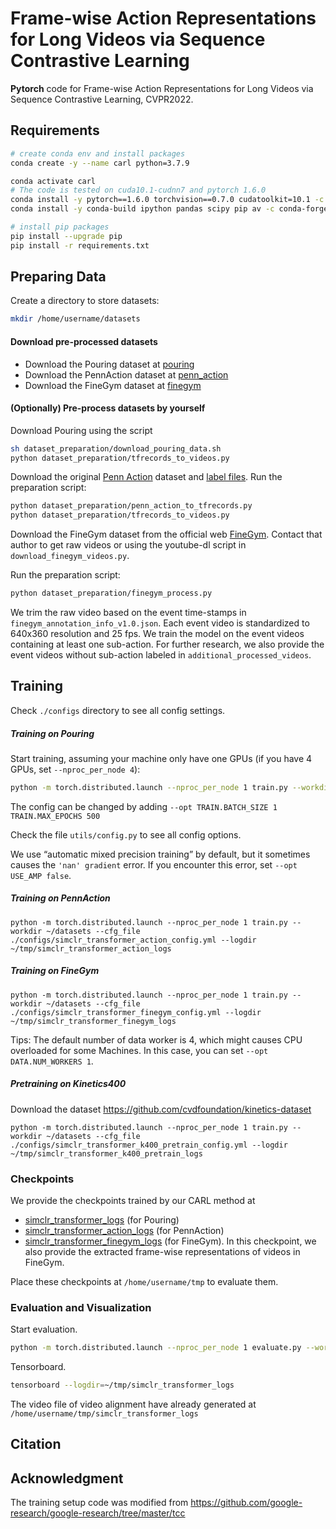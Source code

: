 # Frame-wise Action Representations for Long Videos via Sequence Contrastive Learning

**Pytorch** code for Frame-wise Action Representations for Long Videos via Sequence Contrastive Learning, CVPR2022.



## Requirements

```bash
# create conda env and install packages
conda create -y --name carl python=3.7.9

conda activate carl
# The code is tested on cuda10.1-cudnn7 and pytorch 1.6.0
conda install -y pytorch==1.6.0 torchvision==0.7.0 cudatoolkit=10.1 -c pytorch
conda install -y conda-build ipython pandas scipy pip av -c conda-forge

# install pip packages
pip install --upgrade pip
pip install -r requirements.txt
```



## Preparing Data

Create a directory to store datasets: 

```bash
mkdir /home/username/datasets
```

#### Download pre-processed datasets

- Download the Pouring dataset at [pouring](https://drive.google.com/drive/folders/1UIhHFVcUXL9CnKleB559_hnaphT524fF?usp=sharing) 
- Download the PennAction dataset at [penn_action](https://drive.google.com/drive/folders/1YO1BP8MCxtnWT8U2oMcdZOzN3KG7HwX8?usp=sharing) 
- Download the FineGym dataset at [finegym](https://drive.google.com/drive/folders/1XOIy_6qtTo5MEecaWsi8X59p9BqLzmag?usp=sharing) 

#### (Optionally) Pre-process datasets by yourself

Download Pouring using the script

```bash
sh dataset_preparation/download_pouring_data.sh
python dataset_preparation/tfrecords_to_videos.py
```

Download the original [ Penn Action](http://dreamdragon.github.io/PennAction/) dataset and [label files](https://drive.google.com/drive/folders/1rEnTfMopORljtEv6EGcNUKNEGTGj7_RZ). Run the preparation script:

```bash
python dataset_preparation/penn_action_to_tfrecords.py
python dataset_preparation/tfrecords_to_videos.py
```

Download the FineGym dataset from the official web [FineGym](https://sdolivia.github.io/FineGym/). Contact that author to get raw videos or using the youtube-dl script in `download_finegym_videos.py`.

Run the preparation script:

```bash
python dataset_preparation/finegym_process.py
```

We trim the raw video based on the event time-stamps in `finegym_annotation_info_v1.0.json`. Each event video is standardized to 640x360 resolution and 25 fps. We train the model on the event videos containing at least one sub-action. For further research, we also provide the event videos without sub-action labeled in `additional_processed_videos`.



## Training

Check `./configs` directory to see all config settings.

##### Training on Pouring

Start training, assuming your machine only have one GPUs (if you have 4 GPUs, set `--nproc_per_node 4`):

```bash
python -m torch.distributed.launch --nproc_per_node 1 train.py --workdir ~/datasets --cfg_file ./configs/simclr_transformer_config.yml --logdir ~/tmp/simclr_transformer_logs
```

The config can be changed by adding `--opt TRAIN.BATCH_SIZE 1 TRAIN.MAX_EPOCHS 500`

Check the file `utils/config.py` to see all config options.

We use “automatic mixed precision training” by default, but it sometimes causes the `'nan' gradient` error. If you encounter this error, set `--opt USE_AMP false`.

##### Training on PennAction

```
python -m torch.distributed.launch --nproc_per_node 1 train.py --workdir ~/datasets --cfg_file ./configs/simclr_transformer_action_config.yml --logdir ~/tmp/simclr_transformer_action_logs
```



##### Training on FineGym

```
python -m torch.distributed.launch --nproc_per_node 1 train.py --workdir ~/datasets --cfg_file ./configs/simclr_transformer_finegym_config.yml --logdir ~/tmp/simclr_transformer_finegym_logs
```

Tips: The default number of data worker is 4, which might causes CPU overloaded for some Machines. In this case, you can set `--opt DATA.NUM_WORKERS 1`.

##### Pretraining on Kinetics400

Download the dataset https://github.com/cvdfoundation/kinetics-dataset

```
python -m torch.distributed.launch --nproc_per_node 1 train.py --workdir ~/datasets --cfg_file ./configs/simclr_transformer_k400_pretrain_config.yml --logdir ~/tmp/simclr_transformer_k400_pretrain_logs
```



### Checkpoints

We provide the checkpoints trained by our CARL method at 

- [simclr_transformer_logs](https://drive.google.com/drive/folders/1N7Ez_SBgxP3rudYG9NGm5ulENWCE2E3G?usp=sharing) (for Pouring)
- [simclr_transformer_action_logs](https://drive.google.com/drive/folders/1Cfvd928dHZDW21ECDqF8zP5_V1VGoKPh?usp=sharing) (for PennAction)
- [simclr_transformer_finegym_logs](https://drive.google.com/drive/folders/1NhdWrL1lCMEzDKgDsHp7qbj2klIARrje?usp=sharing) (for FineGym). In this checkpoint, we also provide the extracted frame-wise representations of videos in FineGym.

Place these checkpoints at `/home/username/tmp` to evaluate them.

### Evaluation and Visualization

Start evaluation.

```bash
python -m torch.distributed.launch --nproc_per_node 1 evaluate.py --workdir ~/datasets --cfg_file ./configs/simclr_transformer_config.yml --logdir ~/tmp/simclr_transformer_logs
```

Tensorboard.

```bash
tensorboard --logdir=~/tmp/simclr_transformer_logs
```

The video file of video alignment have already generated at `/home/username/tmp/simclr_transformer_logs`



## Citation







## Acknowledgment

The training setup code was modified from https://github.com/google-research/google-research/tree/master/tcc

